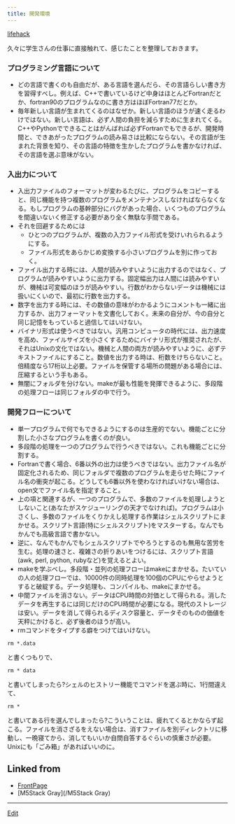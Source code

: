 ```yaml
---
title: 開発環境
---
```

[lifehack](/lifehack)

久々に学生さんの仕事に直接触れて、感じたことを整理しておきます。


### プログラミング言語について

* どの言語で書くのも自由だが、ある言語を選んだら、その言語らしい書き方を習得すべし。例えば、C++で書いているけど中身はほとんどFortranだとか、fortran90のプログラムなのに書き方はほぼFortran77だとか。
* 毎年新しい言語が生まれてくるのはなぜか。新しい言語のほうが速く走るわけではない。新しい言語は、必ず人間の負担を減らすために生まれてくる。C++やPythonでできることはがんばれば必ずFortranでもできるが、開発時間と、できあがったプログラムの読み易さは比較にならない。その言語が生まれた背景を知り、その言語の特徴を生かしたプログラムを書かなければ、その言語を選ぶ意味がない。

### 入出力について

* 入出力ファイルのフォーマットが変わるたびに、プログラムをコピーすると、同じ機能を持つ複数のプログラムをメンテナンスしなければならなくなる。もしプログラムの基幹部分にバグがあった場合、いくつものプログラムを間違いないく修正する必要があり全く無駄な手間である。
* それを回避するためには
   * ひとつのプログラムが、複数の入力ファイル形式を受けいれられるようにする。
   * ファイル形式をあらかじめ変換する小さいプログラムを別に作っておく。
* ファイル出力する時には、人間が読みやすいように出力するのではなく、プログラムが読みやすいように出力する。固定幅出力は人間には読みやすいが、機械は可変幅のほうが読みやすい。行数がわからないデータは機械には扱いにくいので、最初に行数を出力する。
* 数字を出力する時には、その数値の意味がわかるようにコメントも一緒に出力するか、出力フォーマットを文書化しておく。未来の自分が、今の自分と同じ記憶をもっていると過信してはいけない。
* バイナリ形式は使うべきではない。汎用コンピュータの時代には、出力速度を高め、ファイルサイズを小さくするためにバイナリ形式が推奨されたが、それはUnixの文化ではない。機械と人間の両方が読みやすいように、必ずテキストファイルにすること。数値を出力する時は、桁数をけちらないこと。倍精度なら17桁以上必要。ファイルを保管する場所の問題がある場合には、圧縮するという手もある。
* 無闇にフォルダを分けない。makeが最も性能を発揮できるように、多段階の処理フローは同じフォルダの中で行う。

### 開発フローについて

* 単一プログラムで何でもできるようにするのは生産的でない。機能ごとに分割した小さなプログラムを書くのが良い。
* 多段階の処理を一つのプログラムで行うべきではない。これも機能ごとに分割する。
* Fortranで書く場合、6番以外の出力は使うべきではない。出力ファイル名が固定化されるため、同じフォルダで複数のプログラムを走らせた時にファイル名の衝突が起こる。どうしても6番以外を使わなければいけない場合は、open文でファイル名を指定すること。
* 上の項と関連するが、一つのプログラムで、多数のファイルを処理しようとしないこと(あなたがスケジューリングの天才でなければ)。プログラムは小さくし、多数のファイルをくりかえし処理する作業はシェルスクリプトにまかせる。スクリプト言語(特にシェルスクリプト)をマスターする。なんでもかんでも高級言語で書かない。
* 逆に、なんでもかんでもシェルスクリプトでやろうとするのも無用な苦労を生む。処理の速さと、複雑さの折りあいをつけるには、スクリプト言語(awk, perl, python, rubyなど)を覚えるとよい。
* makeを学ぶべし。多段階・並列の処理フローはmakeにまかせる。たいていの人の処理フローでは、10000件の同時処理を100個のCPUにやらせようとすると破綻する。データ処理も、コンパイルも、makeにまかせる。
* 中間ファイルを消さない。データはCPU時間の対価として得られる。消したデータを再生するには同じだけのCPU時間が必要になる。現代のストレージは安い。データを消して得られるディスク容量と、データそのものの価値を天秤にかけると、必ず後者のほうが高い。
* rmコマンドをタイプする癖をつけてはいけない。
```
rm *.data
```
と書くつもりで、

```
rm * data
```
と書いてしまったら?シェルのヒストリー機能でコマンドを選ぶ時に、1行間違えて、

```
rm *
```
と書いてある行を選んでしまったら?こういうことは、疲れてくるとかならず起こる。ファイルを消さざるをえない場合は、消すファイルを別ディレクトリに移動し、一晩寝てから、消してもいいか自問自答するぐらいの慎重さが必要。Unixにも「ごみ箱」があればいいのに。



## Linked from

* [FrontPage](/FrontPage)
* [M5Stack Gray](/M5Stack Gray)


----

[Edit](https://github.com/vitroid/vitroid.github.io/edit/master/MD/開発環境.md)

